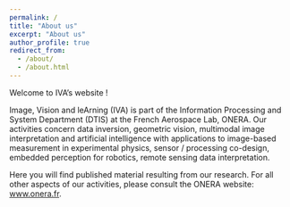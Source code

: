 ```yaml
---
permalink: /
title: "About us"
excerpt: "About us"
author_profile: true
redirect_from: 
  - /about/
  - /about.html
---
```


Welcome to IVA’s website !

Image, Vision and leArning (IVA) is part of the Information Processing and System Department (DTIS) at the French Aerospace Lab, ONERA. Our activities concern data inversion, geometric vision, multimodal image interpretation and artificial intelligence with applications to image-based measurement in experimental physics, sensor / processing co-design, embedded perception for robotics, remote sensing data interpretation.

Here you will find published material resulting from our research. For all other aspects of our activities, please consult the ONERA website: www.onera.fr.
